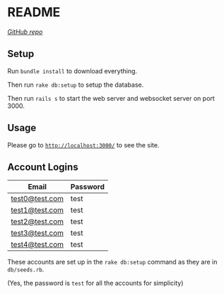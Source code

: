 # README
*[GitHub repo](https://github.com/mattreid1/rails-chat-app)*

## Setup
Run  `bundle install` to download everything.

Then run `rake db:setup` to setup the database.

Then run `rails s` to start the web server and websocket server on port 3000.

## Usage

Please go to [`http://localhost:3000/`](http://localhost:3000/) to see the site.

## Account Logins

|Email  |Password|
|-------|-----------|
|test0@test.com|test|
|test1@test.com|test|
|test2@test.com|test|
|test3@test.com|test|
|test4@test.com|test|

These accounts are set up in the `rake db:setup` command as they are in `db/seeds.rb`.

(Yes, the password is `test` for all the accounts for simplicity)